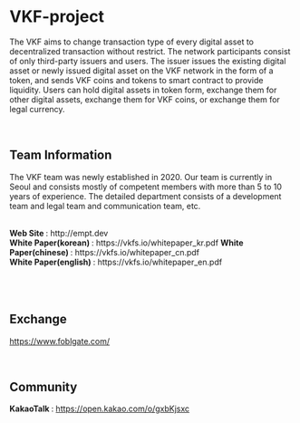 # VKF-project

The VKF aims to change transaction type of every digital asset to decentralized transaction without restrict.
The network participants consist of only third-party issuers and users. The issuer issues the existing digital asset or newly issued digital asset on the VKF network in the form of a token, and sends VKF coins and tokens to smart contract to provide liquidity.
Users can hold digital assets in token form, exchange them for other digital assets, exchange them for VKF coins, or exchange them for legal currency.

<br>

## Team Information

The VKF team was newly established in 2020.
Our team is currently in Seoul and consists mostly of competent members with more than 5 to 10 years of experience.
The detailed department consists of a development team and legal team and communication team, etc.

<br>
<b> Web Site </b> : http://empt.dev <br/>
<b> White Paper(korean) </b> : https://vkfs.io/whitepaper_kr.pdf
<b> White Paper(chinese) </b> : https://vkfs.io/whitepaper_cn.pdf<br/>
<b> White Paper(english) </b> : https://vkfs.io/whitepaper_en.pdf<br/>

<br>
<br>
<br>

## Exchange
https://www.foblgate.com/

<br>

## Community
<b> KakaoTalk </b> : https://open.kakao.com/o/gxbKjsxc